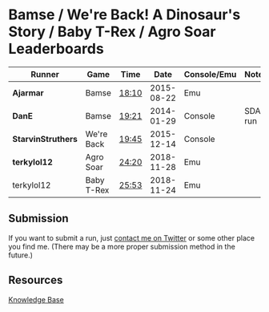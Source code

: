# Bamse / We're Back! A Dinosaur's Story / Baby T-Rex / Agro Soar Leaderboards

| Runner | Game | Time | Date | Console/Emu | Notes |
| - | - | - | - | - | - |
| **Ajarmar** | Bamse | [18:10](https://www.twitch.tv/videos/12198221) | 2015-08-22 | Emu | |
| **DanE** | Bamse | [19:21](https://speeddemosarchive.com/Bamse.html) | 2014-01-29 | Console | SDA run |
| **StarvinStruthers** | We're Back | [19:45](https://www.twitch.tv/videos/30051579) | 2015-12-14 | Console | |
| **terkylol12** | Agro Soar | [24:20](https://www.twitch.tv/videos/342063912) | 2018-11-28 | Emu | |
| terkylol12 | Baby T-Rex | [25:53](https://www.twitch.tv/videos/340172516) | 2018-11-24 | Emu | |

## Submission

If you want to submit a run, just [contact me on Twitter](https://twitter.com/Ajarmar_) or some other place you find me. (There may be a more proper submission method in the future.)

## Resources

[Knowledge Base](https://pastebin.com/8PR6gu4T)
